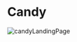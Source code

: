 # Candy
![candyLandingPage](https://github.com/jenixberg/oldProjects/blob/main/projects__old/Candy(HTML,CSS,Bootstrap)/Candy.jpg?raw=true)